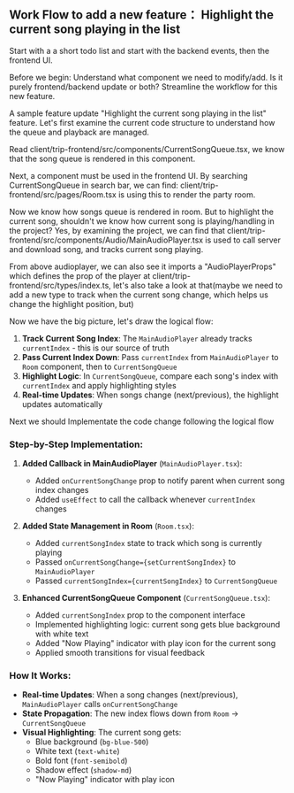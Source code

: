 ## Work Flow to add a new feature： Highlight the current song playing in the list

Start with a a short todo list and start with the backend events, then the frontend UI.

Before we begin: Understand what component we need to modify/add. Is it purely frontend/backend update or both? Streamline the workflow for this new feature.

A sample feature update "Highlight the current song playing in the list" feature. Let's first examine the current code structure to understand how the queue and playback are managed.

Read client/trip-frontend/src/components/CurrentSongQueue.tsx, we know that the song queue is rendered in this component. 

Next, a component must be used in the frontend UI. By searching CurrentSongQueue in search bar, we can find: client/trip-frontend/src/pages/Room.tsx is using this to render the party room.

Now we know how songs queue is rendered in room. But to highlight the current song, shouldn't we know how current song is playing/handling in the project? Yes, by examining the project, we can find that client/trip-frontend/src/components/Audio/MainAudioPlayer.tsx is used to call server and download song, and tracks current song playing.

From above audioplayer, we can also see it imports a "AudioPlayerProps" which defines the prop of the player at client/trip-frontend/src/types/index.ts, let's also take a look at that(maybe we need to add a new type to track when the current song change, which helps us change the highlight position, but)

Now we have the big picture, let's draw the logical flow:

1. **Track Current Song Index**: The `MainAudioPlayer` already tracks `currentIndex` - this is our source of truth
2. **Pass Current Index Down**: Pass `currentIndex` from `MainAudioPlayer` to `Room` component, then to `CurrentSongQueue`
3. **Highlight Logic**: In `CurrentSongQueue`, compare each song's index with `currentIndex` and apply highlighting styles
4. **Real-time Updates**: When songs change (next/previous), the highlight updates automatically


Next we should Implementate the code change following the logical flow

### **Step-by-Step Implementation:**

1. **Added Callback in MainAudioPlayer** (`MainAudioPlayer.tsx`):
   - Added `onCurrentSongChange` prop to notify parent when current song index changes
   - Added `useEffect` to call the callback whenever `currentIndex` changes

2. **Added State Management in Room** (`Room.tsx`):
   - Added `currentSongIndex` state to track which song is currently playing
   - Passed `onCurrentSongChange={setCurrentSongIndex}` to `MainAudioPlayer`
   - Passed `currentSongIndex={currentSongIndex}` to `CurrentSongQueue`

3. **Enhanced CurrentSongQueue Component** (`CurrentSongQueue.tsx`):
   - Added `currentSongIndex` prop to the component interface
   - Implemented highlighting logic: current song gets blue background with white text
   - Added "Now Playing" indicator with play icon for the current song
   - Applied smooth transitions for visual feedback

### **How It Works:**

- **Real-time Updates**: When a song changes (next/previous), `MainAudioPlayer` calls `onCurrentSongChange`
- **State Propagation**: The new index flows down from `Room` → `CurrentSongQueue`
- **Visual Highlighting**: The current song gets:
  - Blue background (`bg-blue-500`)
  - White text (`text-white`)
  - Bold font (`font-semibold`)
  - Shadow effect (`shadow-md`)
  - "Now Playing" indicator with play icon
